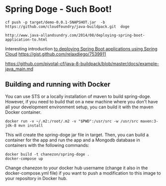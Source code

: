 # Spring Doge - Such Boot!

```
cf push -p target/demo-0.0.1-SNAPSHOT.jar  -b  https://github.com/cloudfoundry/java-buildpack.git  doge

http://www.java-allandsundry.com/2014/08/deploying-spring-boot-application-to.html
```

Interesting introduction [to deploying Spring Boot applications using Spring Cloud](http://www.java-allandsundry.com/2014/08/deploying-spring-boot-application-to.html)
https://gist.github.com/relaxdiego/7539911

https://github.com/pivotal-cf/java-8-buildpack/blob/master/docs/example-java_main.md

## Building and running with Docker

You can use STS or a locally installation of maven to build spring-doge. However, if you need to build that on a new machine where you don't have all your development environment setup, you can build it with the maven Docker container.

```
docker run -v ~/.m2:/root/.m2 -v "$PWD":/usr/src -w /usr/src maven:3-jdk-8 mvn install
```

This will create the spring-doge jar file in target.
Then, you can build a container for the app and run the app and a Mongodb database in containers with the following commands:

```
docker build -t chanezon/spring-doge .
docker-compose up
```

Change chanezon to your docker hub username (change it also in the docker-compose.yml file) if you want to push a modification to this image to your repository in Docker hub.

